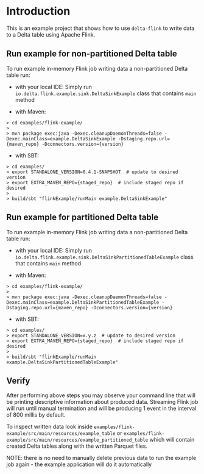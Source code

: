 # Introduction
This is an example project that shows how to use `delta-flink` to write data to a Delta table using Apache Flink.

## Run example for non-partitioned Delta table
To run example in-memory Flink job writing data a non-partitioned Delta table run:

- with your local IDE:
  Simply run `io.delta.flink.example.sink.DeltaSinkExample` class that contains `main` method

- with Maven:
```
> cd examples/flink-example/
>
> mvn package exec:java -Dexec.cleanupDaemonThreads=false -Dexec.mainClass=example.DeltaSinkExample -Dstaging.repo.url={maven_repo} -Dconnectors.version={version}
```

- with SBT:
```
> cd examples/
> export STANDALONE_VERSION=0.4.1-SNAPSHOT  # update to desired version
> export EXTRA_MAVEN_REPO={staged_repo}  # include staged repo if desired
>
> build/sbt "flinkExample/runMain example.DeltaSinkExample"
```

## Run example for partitioned Delta table
To run example in-memory Flink job writing data a non-partitioned Delta table run:

- with your local IDE:
  Simply run `io.delta.flink.example.sink.DeltaSinkPartitionedTableExample` class that contains `main` method

- with Maven:
```
> cd examples/flink-example/
>
> mvn package exec:java -Dexec.cleanupDaemonThreads=false -Dexec.mainClass=example.DeltaSinkPartitionedTableExample -Dstaging.repo.url={maven_repo} -Dconnectors.version={version}
```

- with SBT:
```
> cd examples/
> export STANDALONE_VERSION=x.y.z  # update to desired version
> export EXTRA_MAVEN_REPO={staged_repo}  # include staged repo if desired
>
> build/sbt "flinkExample/runMain example.DeltaSinkPartitionedTableExample"
```

## Verify
After performing above steps you may observe your command line that will be printing descriptive information
about produced data. Streaming Flink job will run until manual termination and will be producing 1 event
in the interval of 800 millis by default.

To inspect written data look inside `examples/flink-example/src/main/resources/example_table` or
`examples/flink-example/src/main/resources/example_partitioned_table` which will contain created Delta tables along with the written Parquet files.

NOTE: there is no need to manually delete previous data to run the example job again - the example application will do it automatically